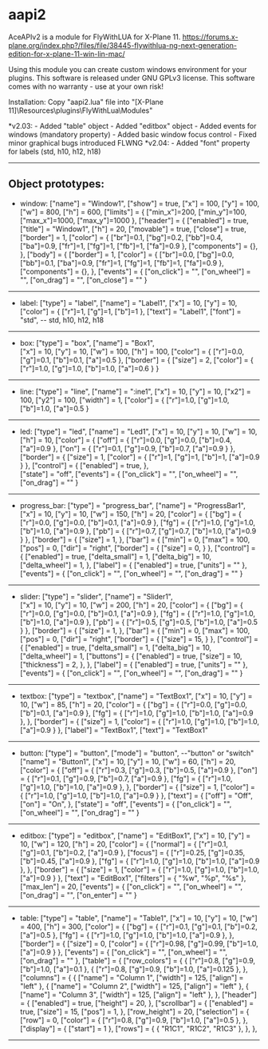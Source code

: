 # aapi2
AceAPIv2 is a module for FlyWithLUA for X-Plane 11.
https://forums.x-plane.org/index.php?/files/file/38445-flywithlua-ng-next-generation-edition-for-x-plane-11-win-lin-mac/

Using this module you can create custom windows environment for your plugins.
This software is released under GNU GPLv3 license.
This software comes with no warranty - use at your own risk!

Installation:
Copy "aapi2.lua" file into "[X-Plane 11]\Resources\plugins\FlyWithLua\Modules\"

*v2.03:
 	- Added "table" object
 	- Added "editbox" object
 	- Added events for windows (mandatory property)
 	- Added basic window focus control
 	- Fixed minor graphical bugs introduced FLWNG
*v2.04:
	- Added "font" property for labels (std, h10, h12, h18)

---------------------------------------------------------------------------------------------------------------------------
Object prototypes:
---------------------------------------------------------------------------------------------------------------------------
- window:
  ["name"] = "Window1",
  ["show"] = true,
  ["x"] = 100,
  ["y"] = 100,
  ["w"] = 800,
  ["h"] = 600,
  ["limits"] = { ["min_x"]=200, ["min_y"]=100, ["max_x"]=1000, ["max_y"]=1000 },
  ["header"] = {
    ["enabled"] = true,
    ["title"] = "Window1",
    ["h"] = 20,
    ["movable"] = true,
    ["close"] = true,
    ["border"] = 1,
    ["color"] = { ["br"]=0.1, ["bg"]=0.2, ["bb"]=0.4, ["ba"]=0.9, ["fr"]=1, ["fg"]=1, ["fb"]=1, ["fa"]=0.9 },
    ["components"] =  {},
  },
  ["body"] = { 
    ["border"] = 1,
    ["color"] = { ["br"]=0.0, ["bg"]=0.0, ["bb"]=0.1, ["ba"]=0.9, ["fr"]=1, ["fg"]=1, ["fb"]=1, ["fa"]=0.9 },
    ["components"] =  {},
  },
  ["events"] = {
    ["on_click"] = "",
    ["on_wheel"] = "",
    ["on_drag"] = "",
    ["on_close"] = ""
  }	
---------------------------------------------------------------------------------------------------------------------------
- label:
  ["type"] = "label",
  ["name"] = "Label1",
  ["x"] = 10, ["y"] = 10,
  ["color"] = { ["r"]=1, ["g"]=1, ["b"]=1 },
  ["text"] = "Label1",
  ["font"] = "std", -- std, h10, h12, h18
---------------------------------------------------------------------------------------------------------------------------
- box:
  ["type"] = "box",
  ["name"] = "Box1",	
  ["x"] = 10,	["y"] = 10,
  ["w"] = 100,	["h"] = 100,
  ["color"] = { ["r"]=0.0, ["g"]=0.1, ["b"]=0.1, ["a"]=0.5 },
  ["border"] = {
    ["size"] = 2,
    ["color"] = { ["r"]=1.0, ["g"]=1.0, ["b"]=1.0, ["a"]=0.6 }
  }
---------------------------------------------------------------------------------------------------------------------------  
- line:
  ["type"] = "line",
  ["name"] = ":ine1",
  ["x"] = 10, ["y"] = 10,
  ["x2"] = 100, ["y2"] = 100,
  ["width"] = 1,
  ["color"] = { ["r"]=1.0, ["g"]=1.0, ["b"]=1.0, ["a"]=0.5 } 
---------------------------------------------------------------------------------------------------------------------------
- led:
  ["type"] = "led",
  ["name"] = "Led1",
  ["x"] = 10, ["y"] = 10,
  ["w"] = 10, ["h"] = 10,
  ["color"] = { 
    ["off"] = { ["r"]=0.0, ["g"]=0.0, ["b"]=0.4, ["a"]=0.9 },
    ["on"] = { ["r"]=0.1, ["g"]=0.9, ["b"]=0.7, ["a"]=0.9 }
  },
  ["border"] = {
    ["size"] = 1,
    ["color"] = { ["r"]=1, ["g"]=1, ["b"]=1, ["a"]=0.9 }
  },
  ["control"] = {
    ["enabled"] = true,
  },	
  ["state"] = "off",
  ["events"] = {
    ["on_click"] = "",
    ["on_wheel"] = "",
    ["on_drag"] = ""
  }				
---------------------------------------------------------------------------------------------------------------------------
- progress_bar:
  ["type"] = "progress_bar",
  ["name"] = "ProgressBar1",	
  ["x"] = 10, ["y"] = 10,
  ["w"] = 150, ["h"] = 20,
  ["color"] = { 
    ["bg"] = { ["r"]=0.0, ["g"]=0.0, ["b"]=0.1, ["a"]=0.9 },
    ["fg"] = { ["r"]=1.0, ["g"]=1.0, ["b"]=1.0, ["a"]=0.9 },
    ["pb"] = { ["r"]=0.7, ["g"]=0.7, ["b"]=1.0, ["a"]=0.9 }
  },
  ["border"] = {
    ["size"] = 1,
  },
  ["bar"] = { 
    ["min"] = 0,
    ["max"] = 100,
    ["pos"] = 0,
    ["dir"] = "right",
    ["border"] = {
      ["size"] = 0,
    }
  },
  ["control"] = {
    ["enabled"] = true,
    ["delta_small"] = 1,
    ["delta_big"] = 10,
    ["delta_wheel"] = 1,
  },
  ["label"] = {
    ["enabled"] = true,
    ["units"] = ""
  },
  ["events"] = {
    ["on_click"] = "",
    ["on_wheel"] = "",
    ["on_drag"] = ""
  }			
---------------------------------------------------------------------------------------------------------------------------  
- slider:
	["type"] = "slider",
	["name"] = "Slider1",	
	["x"] = 10, ["y"] = 10,
	["w"] = 200, ["h"] = 20,
	["color"] = { 
		["bg"] = { ["r"]=0.0, ["g"]=0.0, ["b"]=0.1, ["a"]=0.9 },
		["fg"] = { ["r"]=1.0, ["g"]=1.0, ["b"]=1.0, ["a"]=0.9 },
		["pb"] = { ["r"]=0.5, ["g"]=0.5, ["b"]=1.0, ["a"]=0.5 }
	},
	["border"] = {
		["size"] = 1,
	},
	["bar"] = { 
		["min"] = 0,
		["max"] = 100,
		["pos"] = 0,
		["dir"] = "right",
		["border"] = {
			["size"] = 15,
		}
	},
	["control"] = {
		["enabled"] = true,
		["delta_small"] = 1,
		["delta_big"] = 10,
		["delta_wheel"] = 1,
		["buttons"] = {
			["enabled"] = true,
			["size"] = 10,
			["thickness"] = 2,
		},
	},
	["label"] = {
		["enabled"] = true,
		["units"] = ""
	},
	["events"] = {
		["on_click"] = "",
		["on_wheel"] = "",
		["on_drag"] = ""
	}	
---------------------------------------------------------------------------------------------------------------------------  
- textbox:
  ["type"] = "textbox",
  ["name"] = "TextBox1",
  ["x"] = 10, ["y"] = 10,
  ["w"] = 85, ["h"] = 20,
  ["color"] = { 
    ["bg"] = { ["r"]=0.0, ["g"]=0.0, ["b"]=0.1, ["a"]=0.9 },
    ["fg"] = { ["r"]=1.0, ["g"]=1.0, ["b"]=1.0, ["a"]=0.9 },
  },
  ["border"] = {
    ["size"] = 1,
    ["color"] = { ["r"]=1.0, ["g"]=1.0, ["b"]=1.0, ["a"]=0.9 }
  },
  ["label"] = "TextBox1",
  ["text"] = "TextBox1"
---------------------------------------------------------------------------------------------------------------------------  
- button:
  ["type"] = "button",
  ["mode"] = "button", --"button" or "switch"
  ["name"] = "Button1",
  ["x"] = 10, ["y"] = 10,
  ["w"] = 60, ["h"] = 20,
  ["color"] = { 
    ["off"] = { ["r"]=0.3, ["g"]=0.3, ["b"]=0.5, ["a"]=0.9 },
    ["on"] = { ["r"]=0.1, ["g"]=0.9, ["b"]=0.7, ["a"]=0.9 },
    ["fg"] = { ["r"]=1.0, ["g"]=1.0, ["b"]=1.0, ["a"]=0.9 },
  },
  ["border"] = {
    ["size"] = 1,
    ["color"] = { ["r"]=1.0, ["g"]=1.0, ["b"]=1.0, ["a"]=0.9 }
  },
  ["text"] = {
    ["off"] = "Off",
    ["on"] = "On",
  },
  ["state"] = "off",
  ["events"] = {
    ["on_click"] = "",
    ["on_wheel"] = "",
    ["on_drag"] = ""
  }
---------------------------------------------------------------------------------------------------------------------------      
- editbox:
	["type"] = "editbox",
	["name"] = "EditBox1",
	["x"] = 10, ["y"] = 10,
	["w"] = 120, ["h"] = 20,
	["color"] = { 
		["normal"] = { ["r"]=0.1, ["g"]=0.1, ["b"]=0.2, ["a"]=0.9 },
		["focus"] = { ["r"]=0.25, ["g"]=0.35, ["b"]=0.45, ["a"]=0.9 },
		["fg"] = { ["r"]=1.0, ["g"]=1.0, ["b"]=1.0, ["a"]=0.9 },
	},
	["border"] = {
		["size"] = 1,
		["color"] = { ["r"]=1.0, ["g"]=1.0, ["b"]=1.0, ["a"]=0.9 }
	},
	["text"] = "EditBox1",
	["filters"] = { "%w", "%p", "%s" },
	["max_len"] = 20,
	["events"] = {
		["on_click"] = "",
		["on_wheel"] = "",
		["on_drag"] = "",
		["on_enter"] = ""
	}
---------------------------------------------------------------------------------------------------------------------------  
- table:
  ["type"] = "table",
  ["name"] = "Table1",
  ["x"] = 10, ["y"] = 10,
  ["w"] = 400, ["h"] = 300,
  ["color"] = { 
    ["bg"] = { ["r"]=0.1, ["g"]=0.1, ["b"]=0.2, ["a"]=0.5 },
    ["fg"] = { ["r"]=1.0, ["g"]=1.0, ["b"]=1.0, ["a"]=0.9 },
  },
  ["border"] = {
    ["size"] = 0,
    ["color"] = { ["r"]=0.98, ["g"]=0.99, ["b"]=1.0, ["a"]=0.9 }
  },
  ["events"] = {
    ["on_click"] = "",
    ["on_wheel"] = "",
    ["on_drag"] = ""
  },
  ["table"] = {
    ["row_colors"] = {
      { ["r"]=0.8, ["g"]=0.9, ["b"]=1.0, ["a"]=0.1 },
      { ["r"]=0.8, ["g"]=0.9, ["b"]=1.0, ["a"]=0.125 },
    },
    ["columns"] = {	
      { ["name"] = "Column 1",	["width"] = 125,	["align"] = "left" },
      { ["name"] = "Column 2",	["width"] = 125,	["align"] = "left" },
      { ["name"] = "Column 3", 	["width"] = 125,	["align"] = "left" },
    },
    ["header"] = {
      ["enabled"] = true,
      ["height"] = 20,
    },
    ["scrollbar"] = {
      ["enabled"] = true,
      ["size"] = 15,
      ["pos"] = 1,
    },
    ["row_height"] = 20,
    ["selection"] = {
      ["row"] = 0,
      ["color"] = { ["r"]=0.8, ["g"]=0.9, ["b"]=1.0, ["a"]=0.5 },
    },
    ["display"] = {
      ["start"] = 1
    },
    ["rows"] = {
      { "R1C1", "R1C2", "R1C3" },
    },
  },
---------------------------------------------------------------------------------------------------------------------------  
